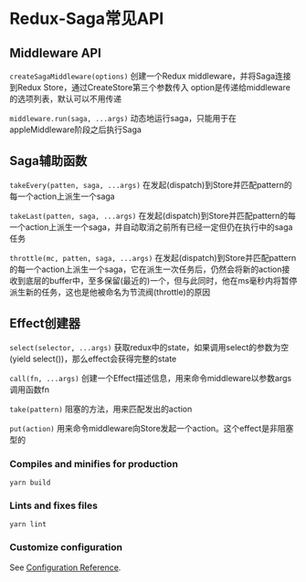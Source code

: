 # Redux-Saga常见API

## Middleware API

```createSagaMiddleware(options)```
创建一个Redux middleware，并将Saga连接到Redux Store，通过CreateStore第三个参数传入
option是传递给middleware的选项列表，默认可以不用传递

```middleware.run(saga, ...args)```
动态地运行saga，只能用于在appleMiddleware阶段之后执行Saga

## Saga辅助函数
```takeEvery(patten, saga, ...args)```
在发起(dispatch)到Store并匹配pattern的每一个action上派生一个saga

```takeLast(patten, saga, ...args)```
在发起(dispatch)到Store并匹配pattern的每一个action上派生一个saga，并自动取消之前所有已经一定但仍在执行中的saga任务

```throttle(mc, patten, saga, ...args)```
在发起(dispatch)到Store并匹配pattern的每一个action上派生一个saga，它在派生一次任务后，仍然会将新的action接收到底层的buffer中，至多保留(最近的)一个，但与此同时，他在ms毫秒内将暂停派生新的任务，这也是他被命名为节流阀(throttle)的原因

## Effect创建器
```select(selector, ...args)```
获取redux中的state，如果调用select的参数为空(yield select())，那么effect会获得完整的state

```call(fn, ...args)```
创建一个Effect描述信息，用来命令middleware以参数args调用函数fn

```take(pattern)```
阻塞的方法，用来匹配发出的action

```put(action)```
用来命令middleware向Store发起一个action。这个effect是非阻塞型的
### Compiles and minifies for production
```
yarn build
```

### Lints and fixes files
```
yarn lint
```

### Customize configuration
See [Configuration Reference](https://cli.vuejs.org/config/).

